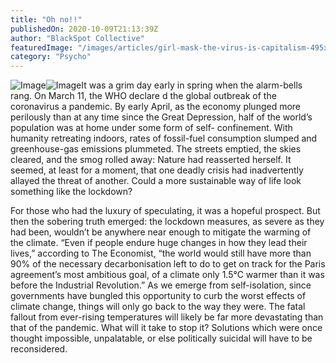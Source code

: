 ```yaml
---
title: "Oh no!!"
publishedOn: 2020-10-09T21:13:39Z
author: "BlackSpot Collective"
featuredImage: "/images/articles/girl-mask-the-virus-is-capitalism-495x600.jpg"
category: "Psycho"
---
```


![Image](/images/articles/girl-mask-the-virus-is-capitalism-495x600.jpg)![Image](/images/articles/oh-no-600x201.png)It was a grim day early in spring when the alarm-bells rang. On March 11, the WHO declare d the global outbreak of the coronavirus a pandemic. By early April, as the economy plunged more perilously than at any time since the Great Depression, half of the world’s population was at home under some form of self- confinement. With humanity retreating indoors, rates of fossil-fuel consumption slumped and greenhouse-gas emissions plummeted. The streets emptied, the skies cleared, and the smog rolled away: Nature had reasserted herself. It seemed, at least for a moment, that one deadly crisis had inadvertently allayed the threat of another. Could a more sustainable way of life look something like the lockdown?

For those who had the luxury of speculating, it was a hopeful prospect. But then the sobering truth emerged: the lockdown measures, as severe as they had been, wouldn’t be anywhere near enough to mitigate the warming of the climate. “Even if people endure huge changes in how they lead their lives,” according to The Economist, “the world would still have more than 90% of the necessary decarbonisation left to do to get on track for the Paris agreement’s most ambitious goal, of a climate only 1.5°C warmer than it was before the Industrial Revolution.” As we emerge from self-isolation, since governments have bungled this opportunity to curb the worst effects of climate change, things will only go back to the way they were. The fatal fallout from ever-rising temperatures will likely be far more devastating than that of the pandemic. What will it take to stop it? Solutions which were once thought impossible, unpalatable, or else politically suicidal will have to be reconsidered.

‍

